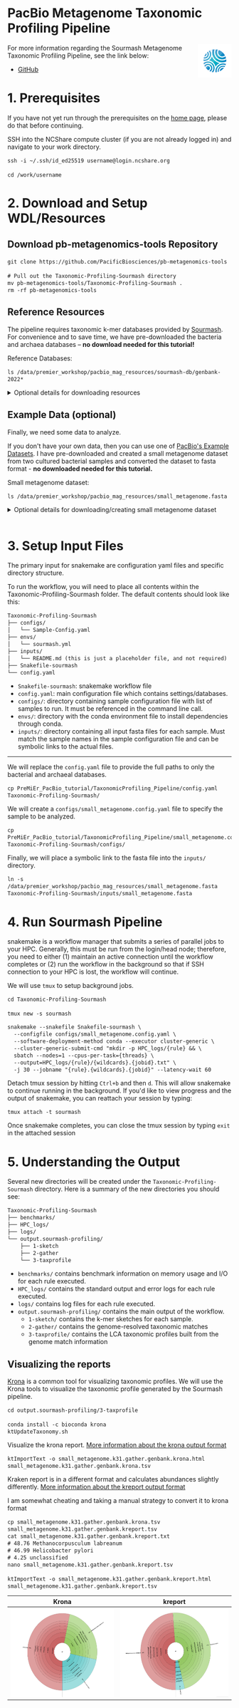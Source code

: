 # PacBio Metagenome Taxonomic Profiling Pipeline

<img align="right" src="../imgs/MAGLogo.svg" width="75" />

For more information regarding the Sourmash Metagenome Taxonomic Profiling Pipeline, see the link below:

- [GitHub](https://github.com/PacificBiosciences/pb-metagenomics-tools/tree/master/Taxonomic-Profiling-Sourmash)


# 1. Prerequisites
If you have not yet run through the prerequisites on the [home page](https://github.com/RhettRautsaw/PreMiEr_PacBio_tutorial), please do that before continuing. 

SSH into the NCShare compute cluster (if you are not already logged in) and navigate to your work directory.

```
ssh -i ~/.ssh/id_ed25519 username@login.ncshare.org

cd /work/username
```

# 2. Download and Setup WDL/Resources

## Download pb-metagenomics-tools Repository
```
git clone https://github.com/PacificBiosciences/pb-metagenomics-tools

# Pull out the Taxonomic-Profiling-Sourmash directory
mv pb-metagenomics-tools/Taxonomic-Profiling-Sourmash .
rm -rf pb-metagenomics-tools
```

## Reference Resources
The pipeline requires taxonomic k-mer databases provided by [Sourmash](https://sourmash.readthedocs.io/en/latest/databases.html). For convenience and to save time, we have pre-downloaded the bacteria and archaea databases – **no download needed for this tutorial!**

Reference Databases:
```
ls /data/premier_workshop/pacbio_mag_resources/sourmash-db/genbank-2022*
```

<details>
<summary> Optional details for downloading resources</summary>

> ⚠️**DO NOT RUN FOR TUTORIAL**⚠️<br>
> Downloading the dataset is **NOT REQUIRED** for this tutorial. <br>
> The data is already available at `/data/premier_workshop/pacbio_mag_resources/` 

See [pb-metagenomics-tools GitHub](https://github.com/PacificBiosciences/pb-metagenomics-tools/blob/master/docs/Tutorial-Taxonomic-Profiling-Sourmash.md) page for more details. Here I am only downloading the bacteria and archaea databases – however there are also databases for viral, protozoa, and fungal.

```
mkdir -p /data/premier_workshop/pacbio_mag_resources/sourmash-db
cd /data/premier_workshop/pacbio_mag_resources/sourmash-db

# k31
wget https://farm.cse.ucdavis.edu/~ctbrown/sourmash-db/genbank-2022.03/genbank-2022.03-archaea-k31.zip
wget https://farm.cse.ucdavis.edu/~ctbrown/sourmash-db/genbank-2022.03/genbank-2022.03-bacteria-k31.zip

# k51
wget https://farm.cse.ucdavis.edu/~ctbrown/sourmash-db/genbank-2022.03/genbank-2022.03-archaea-k51.zip
wget https://farm.cse.ucdavis.edu/~ctbrown/sourmash-db/genbank-2022.03/genbank-2022.03-bacteria-k51.zip

# lineages
wget https://farm.cse.ucdavis.edu/~ctbrown/sourmash-db/genbank-2022.03/genbank-2022.03-archaea.lineages.csv.gz
wget https://farm.cse.ucdavis.edu/~ctbrown/sourmash-db/genbank-2022.03/genbank-2022.03-bacteria.lineages.csv.gz
```
</details>

## Example Data (optional)
Finally, we need some data to analyze. 

If you don't have your own data, then you can use one of [PacBio's Example Datasets](https://www.pacb.com/connect/datasets/). I have pre-downloaded and created a small metagenome dataset from two cultured bacterial samples and converted the dataset to fasta format - **no downloaded needed for this tutorial.**

Small metagenome dataset:
```
ls /data/premier_workshop/pacbio_mag_resources/small_metagenome.fasta
```

<details>
<summary> Optional details for downloading/creating small metagenome dataset</summary>

> ⚠️**DO NOT RUN FOR TUTORIAL**⚠️<br>
> Downloading the reference databases is **NOT REQUIRED** for this tutorial. <br>
> The data is already available at `/data/premier_workshop/pacbio_mag_resources/sourmash-db` 

```
# Download pbtk
wget https://github.com/PacificBiosciences/pbtk/releases/download/v3.5.0/pbtk.tar.gz
mkdir pbtk; tar xvzf pbtk.tar.gz -C pbtk; rm pbtk.tar.gz

# Download Helicobacter pylori J99 dataset
wget https://downloads.pacbcloud.com/public/dataset/2021-11-Microbial-96plex/demultiplexed-reads/m64004_210929_143746.bc2009.bam
pbtk/pbindex m64004_210929_143746.bc2009.bam

# Download Methanocorpusculum labreanum Z dataset
wget https://downloads.pacbcloud.com/public/dataset/2021-11-Microbial-96plex/demultiplexed-reads/m64004_210929_143746.bc2061.bam
pbtk/pbindex m64004_210929_143746.bc2061.bam

# Merge datasets
samtools merge -o small_metagenome.bam m64004_210929_143746.bc2009.bam m64004_210929_143746.bc2061.bam
pbtk/pbindex small_metagenome.bam
pbtk/bam2fasta -o small_metagenome -u small_metagenome.bam
```
</details>

<br>

# 3. Setup Input Files
The primary input for snakemake are configuration yaml files and specific directory structure. 

To run the workflow, you will need to place all contents within the Taxonomic-Profiling-Sourmash folder. The default contents should look like this:

```
Taxonomic-Profiling-Sourmash
├── configs/
│	└── Sample-Config.yaml
├── envs/
│	└── sourmash.yml
├── inputs/
│	└── README.md (this is just a placeholder file, and not required)
├── Snakefile-sourmash
└── config.yaml
```

- `Snakefile-sourmash`: snakemake workflow file
- `config.yaml`: main configuration file which contains settings/databases.
- `configs/`: directory containing sample configuration file with list of samples to run. It must be referenced in the command line call.
- `envs/`: directory with the conda environment file to install dependencies through conda.
- `inputs/`: directory containing all input fasta files for each sample. Must match the sample names in the sample configuration file and can be symbolic links to the actual files.

---

We will replace the `config.yaml` file to provide the full paths to only the bacterial and archaeal databases.
```
cp PreMiEr_PacBio_tutorial/TaxonomicProfiling_Pipeline/config.yaml Taxonomic-Profiling-Sourmash/
```

We will create a `configs/small_metagenome.config.yaml` file to specify the sample to be analyzed.
```
cp PreMiEr_PacBio_tutorial/TaxonomicProfiling_Pipeline/small_metagenome.config.yaml Taxonomic-Profiling-Sourmash/configs/
```

Finally, we will place a symbolic link to the fasta file into the `inputs/` directory.
```
ln -s /data/premier_workshop/pacbio_mag_resources/small_metagenome.fasta Taxonomic-Profiling-Sourmash/inputs/small_metagenome.fasta
```


# 4. Run Sourmash Pipeline
snakemake is a workflow manager that submits a series of parallel jobs to your HPC. Generally, this must be run from the login/head node; therefore, you need to either (1) maintain an active connection until the workflow completes or (2) run the workflow in the background so that if SSH connection to your HPC is lost, the workflow will continue. 

We will use `tmux` to setup background jobs.

```
cd Taxonomic-Profiling-Sourmash

tmux new -s sourmash 
```
```
snakemake --snakefile Snakefile-sourmash \
  --configfile configs/small_metagenome.config.yaml \
  --software-deployment-method conda --executor cluster-generic \
  --cluster-generic-submit-cmd "mkdir -p HPC_logs/{rule} && \
  sbatch --nodes=1 --cpus-per-task={threads} \
  --output=HPC_logs/{rule}/{wildcards}.{jobid}.txt" \
  -j 30 --jobname "{rule}.{wildcards}.{jobid}" --latency-wait 60
```

Detach tmux session by hitting `Ctrl+b` and then `d`. This will allow snakemake to continue running in the background. If you'd like to view progress and the output of snakemake, you can reattach your session by typing:
```
tmux attach -t sourmash
```

Once snakemake completes, you can close the tmux session by typing `exit` in the attached session

# 5. Understanding the Output
Several new directories will be created under the `Taxonomic-Profiling-Sourmash` directory. Here is a summary of the new directories you should see:
```
Taxonomic-Profiling-Sourmash
├── benchmarks/
├── HPC_logs/
├── logs/
└── output.sourmash-profiling/
    ├── 1-sketch
    ├── 2-gather
    └── 3-taxprofile
```
- `benchmarks/` contains benchmark information on memory usage and I/O for each rule executed.
- `HPC_logs/` contains the standard output and error logs for each rule executed.
- `logs/` contains log files for each rule executed.
- `output.sourmash-profiling/` contains the main output of the workflow.
	- `1-sketch/` contains the k-mer sketches for each sample.
	- `2-gather/` contains the genome-resolved taxonomic matches
	- `3-taxprofile/` contains the LCA taxonomic profiles built from the genome match information

## Visualizing the reports
[Krona](https://github.com/marbl/Krona/wiki) is a common tool for visualizing taxonomic profiles. We will use the Krona tools to visualize the taxonomic profile generated by the Sourmash pipeline.
```
cd output.sourmash-profiling/3-taxprofile

conda install -c bioconda krona
ktUpdateTaxonomy.sh
```

Visualize the krona report. [More information about the krona output format](https://sourmash.readthedocs.io/en/latest/command-line.html#krona-output-format)
```
ktImportText -o small_metagenome.k31.gather.genbank.krona.html small_metagenome.k31.gather.genbank.krona.tsv
```

Kraken report is in a different format and calculates abundances slightly differently. [More information about the kreport output format](https://sourmash.readthedocs.io/en/latest/command-line.html#kreport-output-format)

I am somewhat cheating and taking a manual strategy to convert it to krona format
```
cp small_metagenome.k31.gather.genbank.krona.tsv small_metagenome.k31.gather.genbank.kreport.tsv
cat small_metagenome.k31.gather.genbank.kreport.txt
# 48.76 Methanocorpusculum labreanum
# 46.99 Helicobacter pylori
# 4.25 unclassified
nano small_metagenome.k31.gather.genbank.kreport.tsv

ktImportText -o small_metagenome.k31.gather.genbank.kreport.html small_metagenome.k31.gather.genbank.kreport.tsv
```

| Krona | kreport |
| -- | -- |
| <img src="example_results/krona.png" height="200" /> | <img src="example_results/kreport.png" height="200"/> |